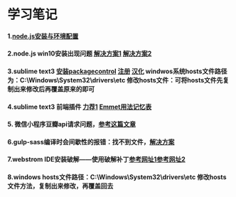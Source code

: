 # 学习笔记

#### 1.[node.js安装与环境配置](https://www.jianshu.com/p/03a76b2e7e00)
#### 2.node.js win10安装出现问题 [解决方案1](https://blog.csdn.net/M075097/article/details/74910372) [解决方案2](https://www.jb51.net/article/99843.htm)
#### 3.sublime text3 [安装packagecontrol](https://packagecontrol.io/installation) [注册](https://gist.github.com/cantgis/fb17ab10287c512379fbefad7fa5be1c) [汉化](https://www.jianshu.com/p/22e4db0f7b7b) windwos系统hosts文件路径为：C:\Windows\System32\drivers\etc 修改hosts文件：可将hosts文件先复制出来修改后再覆盖原来的即可
#### 4.sublime text3 前端插件 [力荐1](https://www.cnblogs.com/hykun/p/sublimeText3.html) [Emmet用法记忆表](https://docs.emmet.io/cheat-sheet/)
#### 5. 微信小程序豆瓣api请求问题，[参考这篇文章](https://blog.csdn.net/alisa7/article/details/80492410)
#### 6.gulp-sass编译时会间歇性的报错：找不到文件，[解决方案](https://www.cnblogs.com/venoral/p/6130353.html)
#### 7.webstrom IDE安装破解——使用破解补丁[参考网址1](https://blog.csdn.net/voke_/article/details/76418116)[参考网址2](https://www.jianshu.com/p/0bf76557153a)
#### 8.windows hosts文件路径：C:\Windows\System32\drivers\etc  修改hosts文件方法，复制出来修改，再覆盖回去
